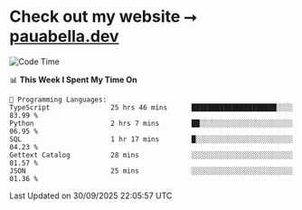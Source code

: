 # Check out my website ⭢ [pauabella.dev](https://pauabella.dev)

<!--START_SECTION:waka-->
![Code Time](http://img.shields.io/badge/Code%20Time-4%2C852%20hrs%2055%20mins-blue)

📊 **This Week I Spent My Time On** 

```text
💬 Programming Languages: 
TypeScript               25 hrs 46 mins      █████████████████████░░░░   83.99 % 
Python                   2 hrs 7 mins        ██░░░░░░░░░░░░░░░░░░░░░░░   06.95 % 
SQL                      1 hr 17 mins        █░░░░░░░░░░░░░░░░░░░░░░░░   04.23 % 
Gettext Catalog          28 mins             ░░░░░░░░░░░░░░░░░░░░░░░░░   01.57 % 
JSON                     25 mins             ░░░░░░░░░░░░░░░░░░░░░░░░░   01.36 % 
```


 Last Updated on 30/09/2025 22:05:57 UTC
<!--END_SECTION:waka-->
